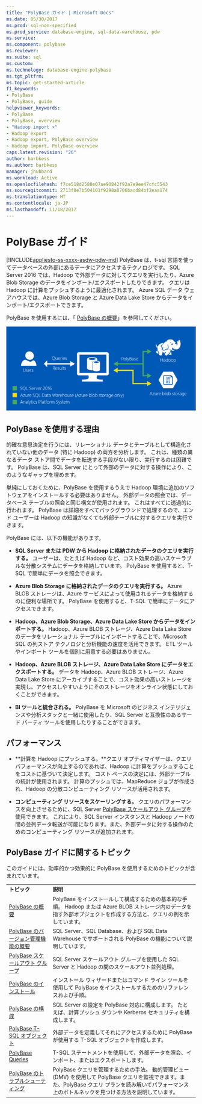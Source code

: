 ```yaml
---
title: "PolyBase ガイド | Microsoft Docs"
ms.date: 05/30/2017
ms.prod: sql-non-specified
ms.prod_service: database-engine, sql-data-warehouse, pdw
ms.service: 
ms.component: polybase
ms.reviewer: 
ms.suite: sql
ms.custom: 
ms.technology: database-engine-polybase
ms.tgt_pltfrm: 
ms.topic: get-started-article
f1_keywords:
- PolyBase
- PolyBase, guide
helpviewer_keywords:
- PolyBase
- PolyBase, overview
- "Hadoop import ×"
- Hadoop export
- Hadoop export, PolyBase overview
- Hadoop import, PolyBase overview
caps.latest.revision: "26"
author: barbkess
ms.author: barbkess
manager: jhubbard
ms.workload: Active
ms.openlocfilehash: f7ce518d2588e07ae90842f92a7e9ee47cfc5543
ms.sourcegitcommit: 2713f8e7b504101f9298a0706bacd84bf2eaa174
ms.translationtype: HT
ms.contentlocale: ja-JP
ms.lasthandoff: 11/18/2017
---
```

# <a name="polybase-guide"></a>PolyBase ガイド
[!INCLUDE[appliesto-ss-xxxx-asdw-pdw-md](../../includes/appliesto-ss-xxxx-xxxx-xxx-md.md)] PolyBase は、t-sql 言語を使ってデータベースの外部にあるデータにアクセスするテクノロジです。  SQL Server 2016 では、Hadoop で外部データに対してクエリを実行したり、Azure Blob Storage のデータをインポート/エクスポートしたりできます。 クエリは Hadoop に計算をプッシュするように最適化されます。 Azure SQL データ ウェアハウスでは、Azure Blob Storage と Azure Data Lake Store からデータをインポート/エクスポートできます。
  
  
 PolyBase を使用するには、「 [PolyBase の概要](../../relational-databases/polybase/get-started-with-polybase.md)」を参照してください。  
  
 ![PolyBase 論理](../../relational-databases/polybase/media/polybase-logical.png "PolyBase 論理")  
  
## <a name="why-use-polybase"></a>PolyBase を使用する理由  
的確な意思決定を行うには、リレーショナル データとテーブルとして構造化されていない他のデータ (特に Hadoop) の両方を分析します。 これは、種類の異なるデータ ストア間でデータを転送する手段がない限り、実行するのは困難です。 PolyBase は、SQL Server にとって外部のデータに対する操作により、このようなギャップを埋めます。  
  
単純にしておくために、PolyBase を使用するうえで Hadoop 環境に追加のソフトウェアをインストールする必要はありません。 外部データの照会では、データベース テーブルの照会と同じ構文が使用されます。 これはすべてに透過的に行われます。 PolyBase は詳細をすべてバックグラウンドで処理するので、エンド ユーザーは Hadoop の知識がなくても外部テーブルに対するクエリを実行できます。 
  
 PolyBase には、以下の機能があります。  
  
-   **SQL Server または PDW から Hadoop に格納されたデータのクエリを実行する。** ユーザーは、たとえば Hadoop など、コスト効果の高いスケーラブルな分散システムにデータを格納しています。 PolyBase を使用すると、T-SQL で簡単にデータを照会できます。  
  
-   **Azure Blob Storage に格納されたデータのクエリを実行する。** Azure BLOB ストレージは、Azure サービスによって使用されるデータを格納するのに便利な場所です。  PolyBase を使用すると、T-SQL で簡単にデータにアクセスできます。  
  
-   **Hadoop、Azure Blob Storage、Azure Data Lake Store からデータをインポートする。** Hadoop、Azure BLOB ストレージ、Azure Data Lake Store のデータをリレーショナル テーブルにインポートすることで、Microsoft SQL の列ストア テクノロジと分析機能の速度を活用できます。 ETL ツールやインポート ツールを個別に用意する必要はありません。  

-   **Hadoop、Azure BLOB ストレージ、Azure Data Lake Store にデータをエクスポートする。** データを Hadoop、Azure BLOB ストレージ、Azure Data Lake Store にアーカイブすることで、コスト効果の高いストレージを実現し、アクセスしやすいようにそのストレージをオンライン状態にしておくことができます。  
  
-   **BI ツールと統合される。** PolyBase を Microsoft のビジネス インテリジェンスや分析スタックと一緒に使用したり、SQL Server と互換性のあるサード パーティ ツールを使用したりすることができます。  
  
## <a name="performance"></a>パフォーマンス  
  
-   **計算を Hadoop にプッシュする。**クエリ オプティマイザーは、クエリ パフォーマンスが向上するのであれば、Hadoop に計算をプッシュすることをコストに基づいて決定します。  コスト ベースの決定には、外部テーブルの統計が使用されます。   計算のプッシュでは、MapReduce ジョブが作成され、Hadoop の分散コンピューティング リソースが活用されます。  
  
-   **コンピューティング リソースをスケーリングする。** クエリのパフォーマンスを向上させるために、SQL Server [PolyBase スケールアウト グループ](../../relational-databases/polybase/polybase-scale-out-groups.md)を使用できます。 これにより、SQL Server インスタンスと Hadoop ノードの間の並列データ転送が可能になります。また、外部データに対する操作のためのコンピューティング リソースが追加されます。  
  
## <a name="polybase-guide-topics"></a>PolyBase ガイドに関するトピック  
 このガイドには、効率的かつ効果的に PolyBase を使用するためのトピックが含まれています。  
  
|||  
|-|-|  
|**トピック**|**説明**|  
|[PolyBase の概要](../../relational-databases/polybase/get-started-with-polybase.md)|PolyBase をインストールして構成するための基本的な手順。 Hadoop または Azure BLOB ストレージ内のデータを指す外部オブジェクトを作成する方法と、クエリの例を示しています。|  
|[PolyBase のバージョン管理機能の概要](../../relational-databases/polybase/polybase-versioned-feature-summary.md)|SQL Server、SQL Database、および SQL Data Warehouse でサポートされる PolyBase の機能について説明しています。|  
|[PolyBase スケールアウト グループ](../../relational-databases/polybase/polybase-scale-out-groups.md)|SQL Server スケールアウト グループを使用した SQL Server と Hadoop の間のスケールアウト並列処理。|  
|[PolyBase のインストール](../../relational-databases/polybase/polybase-installation.md)|インストール ウィザードまたはコマンド ライン ツールを使用して PolyBase をインストールするためのリファレンスおよび手順。|  
|[PolyBase の構成](../../relational-databases/polybase/polybase-configuration.md)|SQL Server の設定を PolyBase 対応に構成します。  たとえば、計算プッシュ ダウンや Kerberos セキュリティを構成します。|  
|[PolyBase T-SQL オブジェクト](../../relational-databases/polybase/polybase-t-sql-objects.md)|外部データを定義してそれにアクセスするために PolyBase が使用する T-SQL オブジェクトを作成します。|  
|[PolyBase Queries](../../relational-databases/polybase/polybase-queries.md)|T-SQL ステートメントを使用して、外部データを照会、インポート、またはエクスポートします。|  
|[PolyBase のトラブルシューティング](../../relational-databases/polybase/polybase-troubleshooting.md)|PolyBase クエリを管理するための手法。 動的管理ビュー (DMV) を使用して PolyBase クエリを監視できます。また、PolyBase クエリ プランを読み解いてパフォーマンス上のボトルネックを見つける方法を説明しています。|  
  
  
